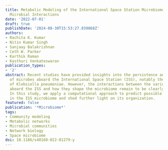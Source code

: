 ```yaml
---
title: Metabolic Modeling of the International Space Station Microbiome Reveals Key
  Microbial Interactions
date: '2022-07-01'
draft: true
publishDate: '2024-08-30T15:53:27.839868Z'
authors:
- Rachita K. Kumar
- Nitin Kumar Singh
- Sanjaay Balakrishnan
- Ceth W. Parker
- Karthik Raman
- Kasthuri Venkateswaran
publication_types:
- '2'
abstract: Recent studies have provided insights into the persistence and succession
  of microbes aboard the International Space Station (ISS), notably the dominance
  of Klebsiella pneumoniae. However, the interactions between the various microbes
  aboard the ISS and how they shape the microbiome remain to be clearly understood.
  In this study, we apply a computational approach to predict possible metabolic interactions
  in the ISS microbiome and shed further light on its organization.
featured: false
publication: '*Microbiome*'
tags:
- Community modeling
- Metabolic networks
- Microbial communities
- Network biology
- Space microbiome
doi: 10.1186/s40168-022-01279-y
---
```


